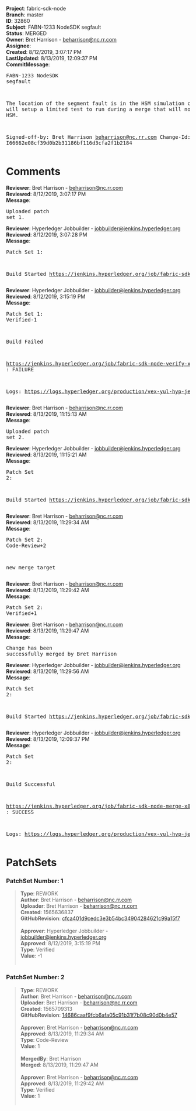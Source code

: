 <strong>Project</strong>: fabric-sdk-node<br><strong>Branch</strong>: master<br><strong>ID</strong>: 32860<br><strong>Subject</strong>: FABN-1233 NodeSDK segfault<br><strong>Status</strong>: MERGED<br><strong>Owner</strong>: Bret Harrison - beharrison@nc.rr.com<br><strong>Assignee</strong>:<br><strong>Created</strong>: 8/12/2019, 3:07:17 PM<br><strong>LastUpdated</strong>: 8/13/2019, 12:09:37 PM<br><strong>CommitMessage</strong>:<br><pre>FABN-1233 NodeSDK segfault

The location of the segment fault is in the HSM
simulation code. This will setup a limited test
to run during a merge that will not use HSM.

Signed-off-by: Bret Harrison <beharrison@nc.rr.com>
Change-Id: I66662e08cf39d0b2b31186bf116d3cfa2f1b2184
</pre><h1>Comments</h1><strong>Reviewer</strong>: Bret Harrison - beharrison@nc.rr.com<br><strong>Reviewed</strong>: 8/12/2019, 3:07:17 PM<br><strong>Message</strong>: <pre>Uploaded patch set 1.</pre><strong>Reviewer</strong>: Hyperledger Jobbuilder - jobbuilder@jenkins.hyperledger.org<br><strong>Reviewed</strong>: 8/12/2019, 3:07:28 PM<br><strong>Message</strong>: <pre>Patch Set 1:

Build Started https://jenkins.hyperledger.org/job/fabric-sdk-node-verify-x86_64/2769/</pre><strong>Reviewer</strong>: Hyperledger Jobbuilder - jobbuilder@jenkins.hyperledger.org<br><strong>Reviewed</strong>: 8/12/2019, 3:15:19 PM<br><strong>Message</strong>: <pre>Patch Set 1: Verified-1

Build Failed 

https://jenkins.hyperledger.org/job/fabric-sdk-node-verify-x86_64/2769/ : FAILURE

Logs: https://logs.hyperledger.org/production/vex-yul-hyp-jenkins-3/fabric-sdk-node-verify-x86_64/2769</pre><strong>Reviewer</strong>: Bret Harrison - beharrison@nc.rr.com<br><strong>Reviewed</strong>: 8/13/2019, 11:15:13 AM<br><strong>Message</strong>: <pre>Uploaded patch set 2.</pre><strong>Reviewer</strong>: Hyperledger Jobbuilder - jobbuilder@jenkins.hyperledger.org<br><strong>Reviewed</strong>: 8/13/2019, 11:15:21 AM<br><strong>Message</strong>: <pre>Patch Set 2:

Build Started https://jenkins.hyperledger.org/job/fabric-sdk-node-verify-x86_64/2773/</pre><strong>Reviewer</strong>: Bret Harrison - beharrison@nc.rr.com<br><strong>Reviewed</strong>: 8/13/2019, 11:29:34 AM<br><strong>Message</strong>: <pre>Patch Set 2: Code-Review+2

new merge target</pre><strong>Reviewer</strong>: Bret Harrison - beharrison@nc.rr.com<br><strong>Reviewed</strong>: 8/13/2019, 11:29:42 AM<br><strong>Message</strong>: <pre>Patch Set 2: Verified+1</pre><strong>Reviewer</strong>: Bret Harrison - beharrison@nc.rr.com<br><strong>Reviewed</strong>: 8/13/2019, 11:29:47 AM<br><strong>Message</strong>: <pre>Change has been successfully merged by Bret Harrison</pre><strong>Reviewer</strong>: Hyperledger Jobbuilder - jobbuilder@jenkins.hyperledger.org<br><strong>Reviewed</strong>: 8/13/2019, 11:29:56 AM<br><strong>Message</strong>: <pre>Patch Set 2:

Build Started https://jenkins.hyperledger.org/job/fabric-sdk-node-merge-x86_64/458/</pre><strong>Reviewer</strong>: Hyperledger Jobbuilder - jobbuilder@jenkins.hyperledger.org<br><strong>Reviewed</strong>: 8/13/2019, 12:09:37 PM<br><strong>Message</strong>: <pre>Patch Set 2:

Build Successful 

https://jenkins.hyperledger.org/job/fabric-sdk-node-merge-x86_64/458/ : SUCCESS

Logs: https://logs.hyperledger.org/production/vex-yul-hyp-jenkins-3/fabric-sdk-node-merge-x86_64/458</pre><h1>PatchSets</h1><h3>PatchSet Number: 1</h3><blockquote><strong>Type</strong>: REWORK<br><strong>Author</strong>: Bret Harrison - beharrison@nc.rr.com<br><strong>Uploader</strong>: Bret Harrison - beharrison@nc.rr.com<br><strong>Created</strong>: 1565636837<br><strong>GitHubRevision</strong>: [cfca401d9cedc3e3b54bc34904284621c99a15f7](https://github.com/hyperledger/fabric-sdk-node/commit/cfca401d9cedc3e3b54bc34904284621c99a15f7)<br><br><strong>Approver</strong>: Hyperledger Jobbuilder - jobbuilder@jenkins.hyperledger.org<br><strong>Approved</strong>: 8/12/2019, 3:15:19 PM<br><strong>Type</strong>: Verified<br><strong>Value</strong>: -1<br><br></blockquote><h3>PatchSet Number: 2</h3><blockquote><strong>Type</strong>: REWORK<br><strong>Author</strong>: Bret Harrison - beharrison@nc.rr.com<br><strong>Uploader</strong>: Bret Harrison - beharrison@nc.rr.com<br><strong>Created</strong>: 1565709313<br><strong>GitHubRevision</strong>: [14686caaf9fcb6afa05c91b31f7b08c90d0b4e57](https://github.com/hyperledger/fabric-sdk-node/commit/14686caaf9fcb6afa05c91b31f7b08c90d0b4e57)<br><br><strong>Approver</strong>: Bret Harrison - beharrison@nc.rr.com<br><strong>Approved</strong>: 8/13/2019, 11:29:34 AM<br><strong>Type</strong>: Code-Review<br><strong>Value</strong>: 1<br><br><strong>MergedBy</strong>: Bret Harrison<br><strong>Merged</strong>: 8/13/2019, 11:29:47 AM<br><br><strong>Approver</strong>: Bret Harrison - beharrison@nc.rr.com<br><strong>Approved</strong>: 8/13/2019, 11:29:42 AM<br><strong>Type</strong>: Verified<br><strong>Value</strong>: 1<br><br></blockquote>
